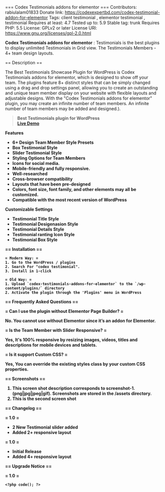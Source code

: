 === Codex Testimonials addons for elementor ===
Contributors: rabiulalam01833
Donate link: https://codexexpertbd.com/codex-testimonial-addon-for-elementor
Tags: client testimonial , elementor testimonial , testimonial
Requires at least: 4.7
Tested up to: 5.9
Stable tag: trunk
Requires PHP: 5.5
License: GPLv2 or later
License URI: https://www.gnu.org/licenses/gpl-2.0.html

<strong> Codex Testimonials addons for elementor</strong>  : Testimonials is the best plugins to display unlimited Testimonials in Grid view. The Testimonials Members - 4+ team design layouts.


== Description ==

The Best Testimonials Showcase Plugin for WordPress is Codex Testimonials addons for elementor, which is designed to show off your team. The plugins feature 8+ distinct styles that can be simply changed using a drag and drop settings panel, allowing you to create an outstanding and unique team member display on your website with flexible layouts and adjustable designs. With the "Codex Testimonials addons for elementor" plugin, you may create an infinite number of team members. An infinite number of team members may be added and designed.).

<blockquote>
   <strong>Best Testimonials plugin for WordPress</strong>
   <br>
   <strong> <a href="https://elementoraddon.codexexpertbd.com/codex-testimonials-addons-for-elementor-2/" target="_blank" > Live Demo </a> <strong>
</blockquote>

<strong> Features </strong> 

<ul>
    <li>6+ Design Team Member Style Presets</li>
    <li>Box Testimonial Style</li>
    <li>Slider Testimonial Style</li>
    <li>Styling Options for Team Members</li>
    <li>Icons for social media.</li>
    <li>Mobile-friendly and fully responsive.</li>
    <li>Well-researched</li>
    <li>Cross-browser compatibility</li>
    <li>Layouts that have been pre-designed</li>
    <li>Colors, font size, font family, and other elements may all be customized.</li>
    <li>Compatible with the most recent version of WordPress</li>
</ul>

<strong> Customizable Settings</strong> 

<ul>
    <li> Testimonial Title Style </li>
    <li> Testimonial Desigenasion Style</li>
    <li> Testimonial Details Style </li>
    <li> Testimonial ranting Icon Style </li>
    <li> Testimonial Box Style </li>
    
</ul>


== Installation ==
	
    = Modern Way: =
    1. Go to the WordPress / plugins
    2. Search For "codex testimonial".
    3. Install in 1-click

    = Old Way: =
    1. Upload `codex-testimonials-addons-for-elementor` to the `/wp-content/plugins/` directory
    2. Activate the plugin through the 'Plugins' menu in WordPress


== Frequently Asked Questions ==

= Can I use the plugin without Elementor Page Builder? =

No. You cannot use without Elementor since it’s an addon for Elementor.


= Is the Team Member with Slider Responsive? =

Yes, It's 100% responsive by resizing images, videos, titles and descriptions for mobile devices and tablets.

= Is it support Custom CSS? =

Yes, You can override the existing styles class by your custom CSS properties.

== Screenshots ==

1. This screen shot description corresponds to screenshot-1.(png|jpg|jpeg|gif). Screenshots are stored in the /assets directory.
2. This is the second screen shot

== Changelog ==

= 1.0 =
* 2 New Testimonial slider added
* Added 2+ responsive layout

= 1.0 =
* Initial Release
* Added 4+ responsive layout

== Upgrade Notice ==

= 1.0 =

`<?php code(); ?>`